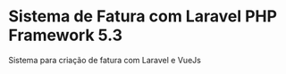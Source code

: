 # Sistema de Fatura com Laravel PHP Framework 5.3

Sistema para criação de fatura com Laravel e VueJs